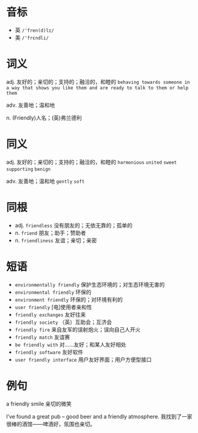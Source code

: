 # 音标

- 英 `/'fren(d)lɪ/`
- 美 `/'frɛndli/`

# 词义

adj. 友好的；亲切的；支持的；融洽的，和睦的
`behaving towards someone in a way that shows you like them and are ready to talk to them or help them`

adv. 友善地；温和地


n. (Friendly)人名；(英)弗兰德利


# 同义

adj. 友好的；亲切的；支持的；融洽的，和睦的
`harmonious` `united` `sweet` `supporting` `benign`

adv. 友善地；温和地
`gently` `soft`

# 同根

- adj. `friendless` 没有朋友的；无依无靠的；孤单的
- n. `friend` 朋友；助手；赞助者
- n. `friendliness` 友谊；亲切；亲密

# 短语

- `environmentally friendly` 保护生态环境的；对生态环境无害的
- `environmental friendly` 环保的
- `environment friendly` 环保的；对环境有利的
- `user friendly` [电]使用者亲和性
- `friendly exchanges` 友好往来
- `friendly society` （英）互助会；互济会
- `friendly fire` 来自友军的误射炮火；误向自己人开火
- `friendly match` 友谊赛
- `be friendly with` 对……友好；和某人友好相处
- `friendly software` 友好软件
- `user friendly interface` 用户友好界面；用户方便型接口

# 例句

a friendly smile
亲切的微笑

I’ve found a great pub – good beer and a friendly atmosphere.
我找到了一家很棒的酒馆——啤酒好，氛围也亲切。



